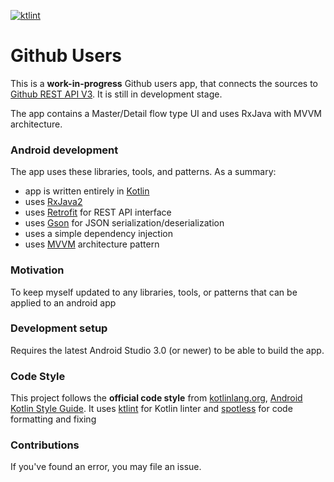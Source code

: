 [![ktlint](https://img.shields.io/badge/code%20style-%E2%9D%A4-FF4081.svg)](https://ktlint.github.io/)

# Github Users
This is a **work-in-progress** Github users app, that connects the sources to
[Github REST API V3](https://developer.github.com/v3/?). It is still in development stage.

The app contains a Master/Detail flow type UI and uses RxJava with MVVM architecture.

### Android development
The app uses these libraries, tools, and patterns. As a summary:

 * app is written entirely in [Kotlin](https://kotlinlang.org/)
 * uses [RxJava2](https://github.com/ReactiveX/RxJava)
 * uses [Retrofit](http://square.github.io/retrofit/) for REST API interface
 * uses [Gson](https://github.com/google/gson) for JSON serialization/deserialization
 * uses a simple dependency injection
 * uses [MVVM](https://en.wikipedia.org/wiki/Model%E2%80%93view%E2%80%93viewmodel) architecture pattern

### Motivation
To keep myself updated to any libraries, tools, or patterns that can be applied to an android app

### Development setup
Requires the latest Android Studio 3.0 (or newer) to be able to build the app.

### Code Style
This project follows the **official code style** from [kotlinlang.org](https://kotlinlang.org/docs/reference/coding-conventions.html),
[Android Kotlin Style Guide](https://android.github.io/kotlin-guides/style.html).
It uses [ktlint](https://ktlint.github.io/) for Kotlin linter and
[spotless](https://github.com/diffplug/spotless) for code formatting and fixing

### Contributions
If you've found an error, you may file an issue.